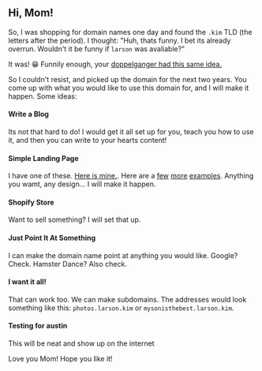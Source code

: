 ## Hi, Mom!

So, I was shopping for domain names one day and found the `.kim` TLD (the letters after the period). I thought: "Huh, thats funny. I bet its already overrun. Wouldn't it be funny if `larson` was avaliable?"

It was! 😁 Funnily enough, your [doppelganger had this same idea.](https://larsen.kim)

So I couldn't resist, and picked up the domain for the next two years. You come up with what you would like to use this domain for, and I will make it happen. Some ideas:

#### Write a Blog
Its not that hard to do! I would get it all set up for you, teach you how to use it, and then you can write to your hearts content!

#### Simple Landing Page
I have one of these. [Here is mine.](https://eatrunco.de). Here are a [few](http://www.geschehaas.com/) [more](https://kaysiegarza.com/) [examples](http://www.shannonefranklin.com/). Anything you wamt, any design... I will make it happen.

#### Shopify Store
Want to sell something? I will set that up.

#### Just Point It At Something
I can make the domain name point at anything you would like. Google? Check. Hamster Dance? Also check.

#### I want it all!
That can work too. We can make subdomains. The addresses would look something like this: `photos.larson.kim` or `mysonisthebest.larson.kim`.

#### Testing for austin
This will be neat and show up on the internet

Love you Mom! Hope you like it!
